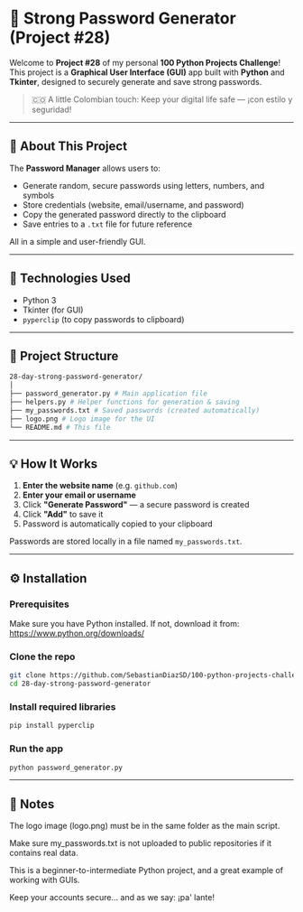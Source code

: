 # 🔐 Strong Password Generator (Project #28)

Welcome to **Project #28** of my personal **100 Python Projects Challenge**!  
This project is a **Graphical User Interface (GUI)** app built with **Python** and **Tkinter**, designed to securely generate and save strong passwords.

> 🇨🇴 A little Colombian touch: Keep your digital life safe — ¡con estilo y seguridad!

---

## 🧠 About This Project

The **Password Manager** allows users to:
- Generate random, secure passwords using letters, numbers, and symbols
- Store credentials (website, email/username, and password)
- Copy the generated password directly to the clipboard
- Save entries to a `.txt` file for future reference

All in a simple and user-friendly GUI.

---

## 🚀 Technologies Used

- Python 3
- Tkinter (for GUI)
- `pyperclip` (to copy passwords to clipboard)

---

## 📂 Project Structure

```bash
28-day-strong-password-generator/
│
├── password_generator.py # Main application file
├── helpers.py # Helper functions for generation & saving
├── my_passwords.txt # Saved passwords (created automatically)
├── logo.png # Logo image for the UI
└── README.md # This file
```

---

## 💡 How It Works

1. **Enter the website name** (e.g. `github.com`)
2. **Enter your email or username**
3. Click **"Generate Password"** — a secure password is created
4. Click **"Add"** to save it
5. Password is automatically copied to your clipboard

Passwords are stored locally in a file named `my_passwords.txt`.

---

## ⚙️ Installation

### Prerequisites

Make sure you have Python installed. If not, download it from: https://www.python.org/downloads/

### Clone the repo

```bash
git clone https://github.com/SebastianDiazSD/100-python-projects-challenge.git
cd 28-day-strong-password-generator
```

### Install required libraries

```bash
pip install pyperclip
```

### Run the app

```bash
python password_generator.py
```

---

## 📝 Notes

The logo image (logo.png) must be in the same folder as the main script.

Make sure my_passwords.txt is not uploaded to public repositories if it contains real data.

This is a beginner-to-intermediate Python project, and a great example of working with GUIs.

Keep your accounts secure... and as we say: ¡pa' lante!

